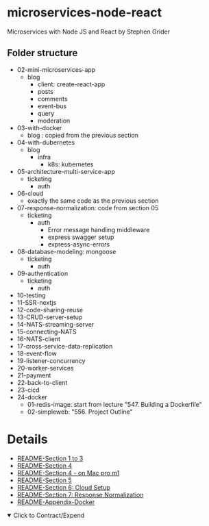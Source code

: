 # microservices-node-react

Microservices with Node JS and React by Stephen Grider

## Folder structure

- 02-mini-microservices-app
  - blog
    - client: create-react-app
    - posts
    - comments
    - event-bus
    - query
    - moderation
- 03-with-docker
  - blog : copied from the previous section
- 04-with-dubernetes
  - blog
    - infra
      - k8s: kubernetes
- 05-architecture-multi-service-app
  - ticketing
    - auth
- 06-cloud
  - exactly the same code as the previous section
- 07-response-normalization: code from section 05
  - ticketing
    - auth
      - Error message handling middleware
      - express swagger setup
      - express-async-errors
- 08-database-modeling: mongoose
  - ticketing
    - auth
- 09-authentication
  - ticketing
    - auth
- 10-testing
- 11-SSR-nextjs
- 12-code-sharing-reuse
- 13-CRUD-server-setup
- 14-NATS-streaming-server
- 15-connecting-NATS
- 16-NATS-client
- 17-cross-service-data-replication
- 18-event-flow
- 19-listener-concurrency
- 20-worker-services
- 21-payment
- 22-back-to-client
- 23-cicd
- 24-docker
  - 01-redis-image: start from lecture "547. Building a Dockerfile"
  - 02-simpleweb: "556. Project Outline"

# Details

- [README-Section 1 to 3](./docs/README-01.md)
- [README-Section 4](./docs/README-04.md)
- [README-Section 4 - on Mac pro m1](./docs/README-04-m1.md)
- [README-Section 5](./docs/README-05.md)
- [README-Section 6: Cloud Setup](./docs/README-06.md)
- [README-Section 7: Response Normalization](./docs/README-07.md)
- [README-Appendix-Docker](./docs/README-appx-docker.md)

<details open> 
  <summary>Click to Contract/Expend</summary>

</details>
